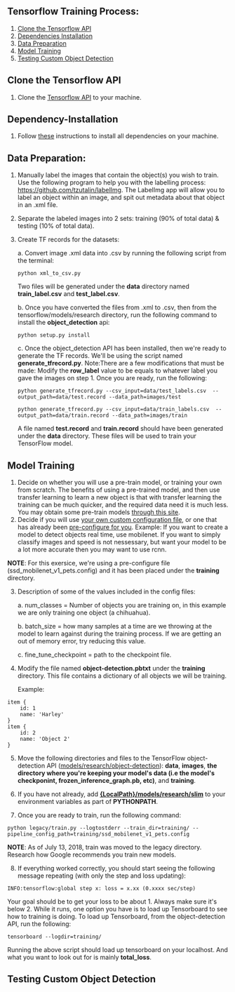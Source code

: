 ## Tensorflow Training Process:
1. [Clone the Tensorflow API](#clone-the-tensorflow-api)
2. [Dependencies Installation](#dependency-installation)
3. [Data Preparation](#data-preparation)
4. [Model Training](#model-training)
5. [Testing Custom Object Detection](#testing-custom-object-detection)

## Clone the Tensorflow API
1. Clone the [Tensorflow API](https://github.com/tensorflow/models) to your machine.

## Dependency-Installation
1. Follow [these](https://github.com/tensorflow/models/blob/master/research/object_detection/g3doc/installation.md) instructions to install all dependencies on your machine.

## Data Preparation:
1.	Manually label the images that contain the object(s) you wish to train. Use the following program to help you with the labelling process: https://github.com/tzutalin/labelImg. The LabelImg app will allow you to label an object within an image, and spit out metadata about that object in an .xml file. 
2.	Separate the labeled images into 2 sets: training (90% of total data) & testing (10% of total data).
3.	Create TF records for the datasets:
    
    a.	Convert image .xml data into .csv by running the following script from the terminal:
        
        python xml_to_csv.py
        
    Two files will be generated under the **data** directory named **train_label.csv** and **test_label.csv**.
    
    b.	Once you have converted the files from .xml to .csv, then from the tensorflow/models/research directory, run the following command to install the **object_detection** api:
    
        python setup.py install    
    
    c.  Once the object_detection API has  been installed, then we're ready to generate the TF records. We'll be using the script named **generate_tfrecord.py**. Note:There are a few modifications that must be made: Modify the **row_label** value to be  equals to whatever label you gave the images on step 1. Once you are ready, run the following:
        
        python generate_tfrecord.py --csv_input=data/test_labels.csv  --output_path=data/test.record --data_path=images/test
        
        python generate_tfrecord.py --csv_input=data/train_labels.csv  --output_path=data/train.record --data_path=images/train
        
    A file named **test.record** and **train.record** should have been generated under the **data** directory. These files will be used to train your TensorFlow model. 
    
 ## Model Training
 1. Decide on whether you will use a pre-train model, or training your own from scratch. The benefits of using a pre-trained model, and then use transfer learning to learn a new object is that with transfer learning the training can be much quicker, and the required data need it is much less. You may obtain some pre-train models [through this site](https://github.com/tensorflow/models/blob/master/research/object_detection/g3doc/detection_model_zoo.md).
 2. Decide if you will use [your own custom configuration file](https://github.com/tensorflow/models/blob/master/research/object_detection/g3doc/configuring_jobs.md), or one that has already been [pre-configure for you](https://github.com/tensorflow/models/tree/master/research/object_detection/samples/configs). Example: If you want to create a model to detect objects real time, use mobilenet. If  you want to simply classify images and speed is not nessessary, but want your model to be a lot more accurate then you may want to use rcnn.
 
 **NOTE**: For this exersice, we're using a pre-configure file (ssd_mobilenet_v1_pets.config) and  it has been placed  under the **training** directory. 
 
 3. Description of some of the values included in the config files:
    
    a. num_classes = Number of objects  you are  training  on, in this example we are only training one object (a chihuahua). 
    
    b. batch_size = how many samples at a time are we throwing at the model to learn against during the training process. If we are getting an out of memory error, try reducing this value. 
    
    c. fine_tune_checkpoint = path to the checkpoint file. 
    
  4. Modify the file named **object-detection.pbtxt** under the **training** directory. This  file contains a dictionary of all objects we  will be training. 
  
     Example:
  
    item {
        id: 1
        name: 'Harley'
    }
    item {
        id: 2
        name: 'Object 2'
    } 
  
  5. Move the following directories and files to the TensorFlow object-detection API ([models/research/object-detection](https://github.com/tensorflow/models/tree/master/research/object_detection)): **data**, **images**, **the directory where you're keeping your model's data (i.e the model's checkponint, frozen_inference_graph.pb, etc)**, and **training**. 
  
  6. If you have not already, add **[{LocalPath}/models/research/slim](https://github.com/tensorflow/models/tree/master/research/slim)** to your environment variables as part of **PYTHONPATH**.
  
  7. Once you are ready to train, run the following command:
  
  ```  
  python legacy/train.py --logtostderr --train_dir=training/ --pipeline_config_path=training/ssd_mobilenet_v1_pets.config    
  ```
  
  **NOTE**: As of July 13, 2018, train was moved to the legacy directory. Research how Google recommends you train new models. 
  
  8. If everything worked correctly, you should start seeing the following message repeating (with only the step and loss updating):
  
  ```
  INFO:tensorflow:global step x: loss = x.xx (0.xxxx sec/step)
  ```
  
  Your goal should be to get your loss to be about 1. Always make sure it's below 2. While it runs, one option you have is to load up Tensorboard to see how to training is doing. To load up Tensorboard, from the object-detection API, run the following:
  
  ```
  tensorboard --logdir=training/
  ```
  
  Running the above script should load up tensorboard on your localhost. And what you want to look out for is mainly **total_loss**. 
  
  ## Testing Custom Object Detection
  
  
